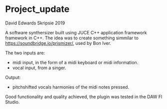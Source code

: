 # Project_update
David Edwards Skripsie 2019

A software synthersizer built using JUCE C++ application framework framework in C++.
The idea was to create something simmilar to https://soundbridge.io/prismizer/, used by Bon Iver.

The two inputs are:
- midi input, in the form of a midi keyboard or midi information.
- vocal input, from a singer.

Output:
- pitchshifted vocals harmonies of the midi notes pressed.

Good functionality and quality achieved, the plugin was tested in the DAW Fl Studio. 



